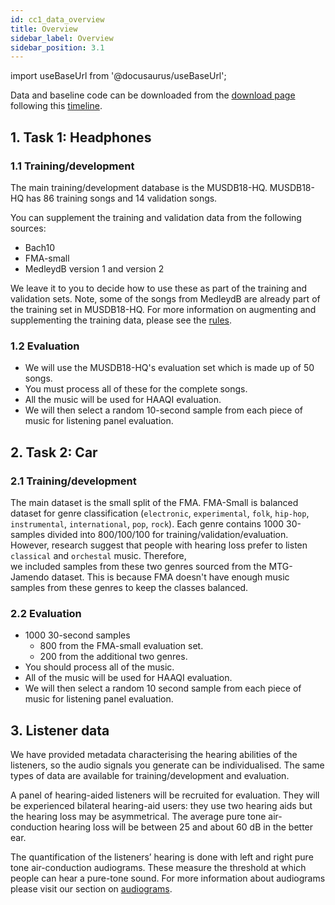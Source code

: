 ```yaml
---
id: cc1_data_overview
title: Overview
sidebar_label: Overview
sidebar_position: 3.1
---
```


import useBaseUrl from '@docusaurus/useBaseUrl';

Data and baseline code can be downloaded from the [download page](../Take%20part/cc1_download) following this [timeline](../Take%20part/cc1_key_dates).

## 1. Task 1: Headphones

### 1.1 Training/development

The main training/development database is the MUSDB18-HQ. MUSDB18-HQ has 86 training songs and 14 validation songs.

You can supplement the training and validation data from the following sources:

- Bach10
- FMA-small
- MedleydB version 1 and version 2

We leave it to you to decide how to use these as part of the training and validation sets.
Note, some of the songs from MedleydB are already part of the training set in MUSDB18-HQ. 
For more information on augmenting and supplementing the training data, please see the [rules](../Take%20part/cc1_rules#training-and-development). 


### 1.2 Evaluation

- We will use the MUSDB18-HQ's evaluation set which is made up of 50 songs.
- You must process all of these for the complete songs.
- All the music will be used for HAAQI evaluation.
- We will then select a random 10-second sample from each piece of music for listening panel evaluation.

## 2. Task 2: Car

### 2.1 Training/development

The main dataset is the small split of the FMA. FMA-Small is balanced dataset for 
genre classification (`electronic`, `experimental`, `folk`, `hip-hop`, `instrumental`, `international`, `pop`, `rock`).
Each genre contains 1000 30-samples divided into 800/100/100 for training/validation/evaluation. However,
research suggest that people with hearing loss prefer to listen `classical` and `orchestal` music. Therefore,  
we included samples from these two genres sourced from the MTG-Jamendo dataset.
This is because FMA doesn't have enough music samples from these genres to keep the classes balanced.


### 2.2 Evaluation

- 1000 30-second samples 
  - 800 from the FMA-small evaluation set.
  - 200 from the additional two genres.
- You should process all of the music.
- All of the music will be used for HAAQI evaluation.
- We will then select a random 10 second sample from each piece of music for listening panel evaluation.

## 3. Listener data

We have provided metadata characterising the hearing abilities of the listeners, so the audio signals you 
generate can be individualised. The same types of data are available for training/development and evaluation.

A panel of hearing-aided listeners will be recruited for evaluation. They will be experienced bilateral 
hearing-aid users: they use two hearing aids but the hearing loss may be asymmetrical. The average pure 
tone air-conduction hearing loss will be between 25 and about 60 dB in the better ear.

The quantification of the listeners’ hearing is done with left and right pure tone air-conduction audiograms. 
These measure the threshold at which people can hear a pure-tone sound. For more information about audiograms 
please visit our section on [audiograms](/docs/learning_resources/Hearing_impairment/edu_measuring_HI#audiograms).


